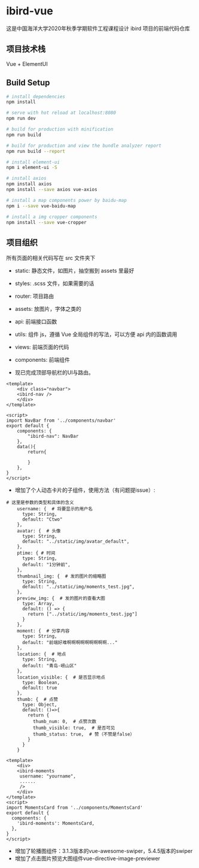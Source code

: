 # ibird-vue

这是中国海洋大学2020年秋季学期软件工程课程设计 ibird 项目的前端代码仓库

## 项目技术栈

Vue + ElementUI

## Build Setup

``` bash
# install dependencies
npm install

# serve with hot reload at localhost:8080
npm run dev

# build for production with minification
npm run build

# build for production and view the bundle analyzer report
npm run build --report

# install element-ui
npm i element-ui -S

# install axios
npm install axios
npm install --save axios vue-axios

# install a map components power by baidu-map
npm i --save vue-baidu-map

# install a img cropper components
npm install --save vue-cropper
```

## 项目组织

所有页面的相关代码写在 src 文件夹下

- static: 静态文件，如图片，抽空搬到 assets 里最好
- styles: .scss 文件，如果需要的话
- router: 项目路由
- assets: 放图片，字体之类的
- api: 前端接口函数
- utils: 组件 js，遵循 Vue 全局组件的写法，可以方便 api 内的函数调用
- views: 前端页面的代码
- components: 前端组件

- 现已完成顶部导航栏的UI与路由。

```vue
<template>
    <div class="navbar">
    <ibird-nav />
    </div>
</template>

<script>
import NavBar from '../components/navbar'
export default {
    components: {
        "ibird-nav": NavBar
    },
    data(){
        return{

        }
    },
}
</script>
```

- 增加了个人动态卡片的子组件，使用方法（有问题提issue）:

```
# 这里是参数的类型和具体的含义
    username: {  # 将要显示的用户名
      type: String,
      default: "Ctwo"
    },
    avatar: {  # 头像
      type: String,
      default: "../static/img/avatar_default",
    },
    ptime: { # 时间
      type: String,
      default: "1分钟前",
    },
    thumbnail_img: {  # 发的图片的缩略图
      type: String,
      default: "../static/img/moments_test.jpg",
    },
    preview_img: {  # 发的图片的查看大图
      type: Array,
      default: () => {
        return ["../static/img/moments_test.jpg"]
      }
    },
    moment: {  # 分享内容
      type: String,
      default: "前端好难啊啊啊啊啊啊啊啊啊..."
    },
    location: {  # 地点
      type: String,
      default: "青岛-崂山区"
    },
    location_visible: {  # 是否显示地点
      type: Boolean,
      default: true
    },
    thumb: {  # 点赞
      type: Object,
      default: ()=>{
        return {
          thumb_num: 0,  # 点赞次数
          thumb_visible: true,  # 是否可见
          thumb_status: true,  # 赞（不赞是false）
        }
      }
    }

```

```vue
<template>
    <div>
    <ibird-moments
     username: "yourname",
     ......
     />
    </div>
</template>
<script>
import MomentsCard from '../components/MomentsCard'
export default {
  components: {
    'ibird-moments': MomentsCard,
  },
}
</script>
```

* 增加了轮播图组件：3.1.3版本的vue-awesome-swiper，5.4.5版本的swiper
* 增加了点击图片预览大图组件vue-directive-image-previewer
